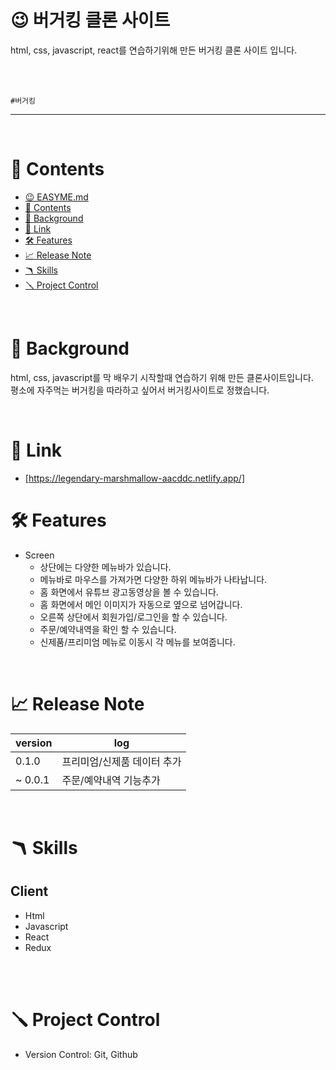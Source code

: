 

# 😉 버거킹 클론 사이트


html, css, javascript, react를 연습하기위해 만든 버거킹 클론 사이트 입니다. 

<br>
<br>

 `#버거킹` 



---

<br>

# 📖 Contents

- [😉 EASYME.md](#-easymemd)
- [📖 Contents](#-contents)
- [🌈 Background](#-background)
- [🔗 Link](#-link)
- [🛠 Features](#-features)
- [📈 Release Note](#-release-note)
- [🪃 Skills](#-skills)
- [🪛 Project Control](#-project-control)




<br>

# 🌈 Background
html, css, javascript를 막 배우기 시작할때 연습하기 위해 만든 클론사이트입니다. <br> 
평소에 자주먹는 버거킹을 따라하고 싶어서 버거킹사이트로 정했습니다.

<br>

# 🔗 Link

- [https://legendary-marshmallow-aacddc.netlify.app/]


# 🛠 Features
- Screen
    - 상단에는 다양한 메뉴바가 있습니다.
    - 메뉴바로 마우스를 가져가면 다양한 하위 메뉴바가 나타납니다.
    - 홈 화면에서 유튜브 광고동영상을 볼 수 있습니다.
    - 홈 화면에서 메인 이미지가 자동으로 옆으로 넘어갑니다.
    - 오른쪽 상단에서 회원가입/로그인을 할 수 있습니다. 
    - 주문/예약내역을 확인 할 수 있습니다.
    - 신제품/프리미엄 메뉴로 이동시 각 메뉴를 보여줍니다.

<br>

# 📈 Release Note
| version | log |
| --- | --- |
| 0.1.0 | 프리미엄/신제품 데이터 추가 |
| ~ 0.0.1 | 주문/예약내역 기능추가 |

<br>

# 🪃 Skills

## Client
- Html
- Javascript
- React
- Redux

<br>


<br>

# 🪛 Project Control

- Version Control: Git, Github

<br>



  







